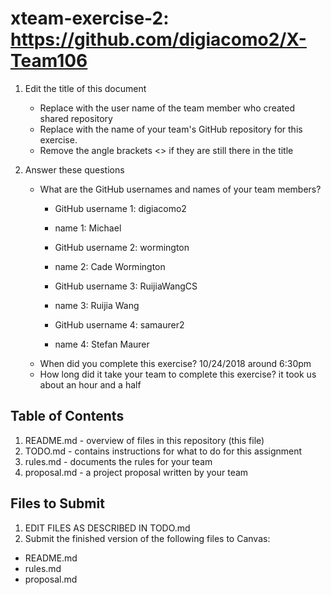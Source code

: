 # xteam-exercise-2: https://github.com/digiacomo2/X-Team106

1. Edit the title of this document
   * Replace <UserName> with the user name of the team member who created shared repository
   * Replace <GitHubRepositoryName> with the name of your team's GitHub repository for this exercise.
   * Remove the angle brackets <> if they are still there in the title

2. Answer these questions
   * What are the GitHub usernames and names of your team members?
       * GitHub username 1: digiacomo2      
       * name 1: Michael
       
       * GitHub username 2: wormington      
       * name 2: Cade Wormington
       
       * GitHub username 3: RuijiaWangCS    
       * name 3: Ruijia Wang
       
       * GitHub username 4: samaurer2       
       * name 4: Stefan Maurer
   * When did you complete this exercise? 
   10/24/2018 around 6:30pm
   * How long did it take your team to complete this exercise? 
  it took us about an hour and a half
## Table of Contents

1. README.md - overview of files in this repository (this file)
2. TODO.md - contains instructions for what to do for this assignment
3. rules.md - documents the rules for your team
4. proposal.md - a project proposal written by your team

## Files to Submit

1. EDIT FILES AS DESCRIBED IN TODO.md
2. Submit the finished version of the following files to Canvas:

* README.md
* rules.md
* proposal.md
